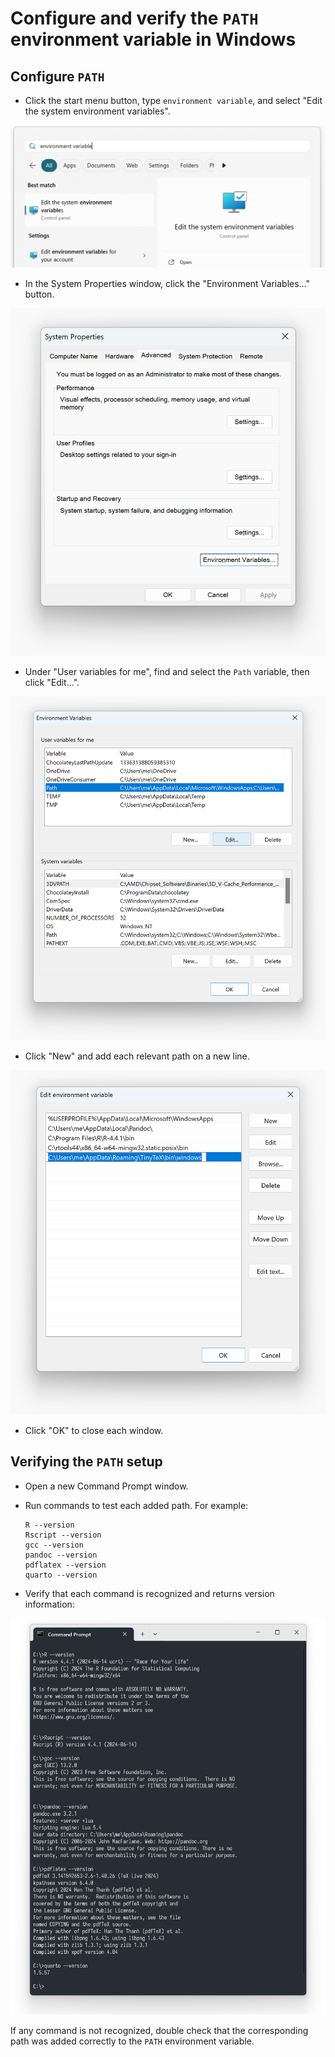 # Configure and verify the `PATH` environment variable in Windows

## Configure `PATH`

- Click the start menu button, type `environment variable`, and select
   "Edit the system environment variables".

![Edit the system environment variables](images/start-menu-search.png)

- In the System Properties window, click the "Environment Variables..." button.

![Environment Variables](images/environment-variables.png)

- Under "User variables for me", find and select the `Path` variable,
   then click "Edit...".

![Edit Path](images/edit-path.png)

- Click "New" and add each relevant path on a new line.

![Add new path](images/add-new-path.png)

- Click "OK" to close each window.

## Verifying the `PATH` setup

- Open a new Command Prompt window.

- Run commands to test each added path. For example:

  ```batchfile
  R --version
  Rscript --version
  gcc --version
  pandoc --version
  pdflatex --version
  quarto --version
  ```

- Verify that each command is recognized and returns version information:

![Command Prompt Output](images/command-prompt-output.png)

  If any command is not recognized, double check that the corresponding path
  was added correctly to the `PATH` environment variable.

